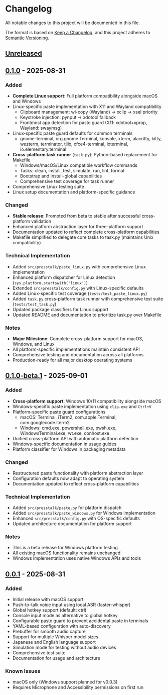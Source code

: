 # Changelog

All notable changes to this project will be documented in this file.

The format is based on [Keep a Changelog](https://keepachangelog.com/en/1.0.0/),
and this project adheres to [Semantic Versioning](https://semver.org/spec/v2.0.0.html).

## [Unreleased]

## [0.1.0] - 2025-08-31

### Added
- **Complete Linux support**: Full platform compatibility alongside macOS and Windows
- Linux-specific paste implementation with X11 and Wayland compatibility
  - Clipboard management: wl-copy (Wayland) → xclip → xsel priority
  - Keystroke injection: pynput → xdotool fallback
  - Frontmost app detection for paste guard (X11: xdotool+xprop, Wayland: swaymsg)
- Linux-specific paste guard defaults for common terminals
  - gnome-terminal, org.gnome.Terminal, konsole, xterm, alacritty, kitty, wezterm, terminator, tilix, xfce4-terminal, lxterminal, io.elementary.terminal
- **Cross-platform task runner** (`task.py`): Python-based replacement for Makefile
  - Windows/macOS/Linux compatible workflow commands
  - Tasks: clean, install, test, simulate, run, lint, format
  - Bootstrap and install-global capabilities
  - Comprehensive test coverage for task runner
- Comprehensive Linux testing suite
- Linux setup documentation and platform-specific guidance

### Changed
- **Stable release**: Promoted from beta to stable after successful cross-platform validation
- Enhanced platform abstraction layer for three-platform support
- Documentation updated to reflect complete cross-platform capabilities
- Makefile simplified to delegate core tasks to task.py (maintains Unix compatibility)

### Technical Implementation
- Added `src/presstalk/paste_linux.py` with comprehensive Linux implementation
- Enhanced platform dispatcher for Linux detection (`sys.platform.startswith('linux')`)
- Extended `src/presstalk/config.py` with Linux-specific defaults
- Added Linux-specific test coverage (`tests/test_paste_linux.py`)
- Added `task.py` cross-platform task runner with comprehensive test suite (`tests/test_task.py`)
- Updated package classifiers for Linux support
- Updated README and documentation to prioritize task.py over Makefile

### Notes
- **Major Milestone**: Complete cross-platform support for macOS, Windows, and Linux
- All platform-specific implementations maintain consistent API
- Comprehensive testing and documentation across all platforms
- Production-ready for all major desktop operating systems

## [0.1.0-beta.1] - 2025-09-01

### Added
- **Cross-platform support**: Windows 10/11 compatibility alongside macOS
- Windows-specific paste implementation using `clip.exe` and `Ctrl+V`
- Platform-specific paste guard configurations
  - macOS: Terminal, iTerm2, com.apple.Terminal, com.googlecode.iterm2
  - Windows: cmd.exe, powershell.exe, pwsh.exe, WindowsTerminal.exe, wt.exe, conhost.exe
- Unified cross-platform API with automatic platform detection
- Windows-specific documentation in usage guides
- Platform classifier for Windows in packaging metadata

### Changed
- Restructured paste functionality with platform abstraction layer
- Configuration defaults now adapt to operating system
- Documentation updated to reflect cross-platform capabilities

### Technical Implementation
- Added `src/presstalk/paste.py` for platform dispatch
- Added `src/presstalk/paste_windows.py` for Windows implementation
- Enhanced `src/presstalk/config.py` with OS-specific defaults
- Updated architecture documentation for platform support

### Notes
- This is a beta release for Windows platform testing
- All existing macOS functionality remains unchanged
- Windows implementation uses native Windows APIs and tools

## [0.0.1] - 2025-08-31

### Added
- Initial release with macOS support
- Push-to-talk voice input using local ASR (faster-whisper)
- Global hotkey support (default: ctrl)
- Console input mode as alternative to global hotkey
- Configurable paste guard to prevent accidental paste in terminals
- YAML-based configuration with auto-discovery
- Prebuffer for smooth audio capture
- Support for multiple Whisper model sizes
- Japanese and English language support
- Simulation mode for testing without audio devices
- Comprehensive test suite
- Documentation for usage and architecture

### Known Issues
- macOS only (Windows support planned for v0.0.3)
- Requires Microphone and Accessibility permissions on first run

[Unreleased]: https://github.com/lostandfound/presstalk/compare/v0.1.0...HEAD
[0.1.0]: https://github.com/lostandfound/presstalk/compare/v0.1.0-beta.1...v0.1.0
[0.1.0-beta.1]: https://github.com/lostandfound/presstalk/compare/v0.0.1...v0.1.0-beta.1
[0.0.1]: https://github.com/lostandfound/presstalk/releases/tag/v0.0.1
